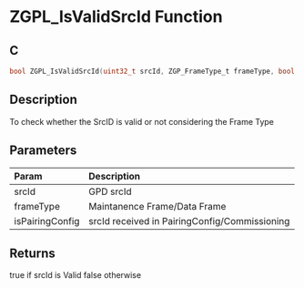 # ZGPL_IsValidSrcId Function

## C

```c
bool ZGPL_IsValidSrcId(uint32_t srcId, ZGP_FrameType_t frameType, bool isPairingConfig);
```

## Description

 To check whether the SrcID is valid or not considering the Frame Type

## Parameters

| Param | Description |
|:----- |:----------- |
| srcId | GPD srcId |
| frameType | Maintanence Frame/Data Frame |
| isPairingConfig | srcId received in PairingConfig/Commissioning  

## Returns

   true if srcId is Valid false otherwise 

